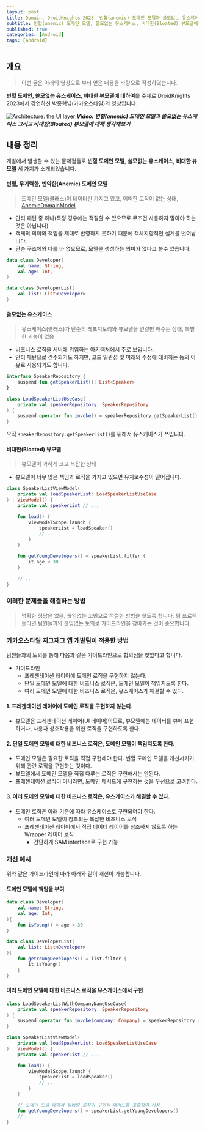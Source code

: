 ```yaml
---
layout: post
title: Domain, DroidKnights 2023 '빈혈(anemic) 도메인 모델과 쓸모없는 유스케이스 그리고 비대한(Bloated) 뷰모델에 대해 생각해보기'내용 정리
subtitle: 빈혈(anemic) 도메인 모델, 쓸모없는 유스케이스, 비대한(Bloated) 뷰모델에 대해 생각해보고 개선 방안을 탐색
published: true
categories: [Android]
tags: [Android]
---
```


## 개요

> 이번 글은 아래의 영상으로 부터 얻은 내용을 바탕으로 작성하였습니다.

**빈혈 도메인, 쓸모없는 유스케이스, 비대한 뷰모델에 대하여**를 주제로 DroidKnights 2023에서 강연하신 박종혁님(카카오스타일)의 영상입니다.

[![Architecture: the UI layer](https://img.youtube.com/vi/3mR8_vT7m1U/sddefault.jpg)](https://youtu.be/3mR8_vT7m1U?si=sIs_2rVc667qZUtC)
***Video: 빈혈(anemic) 도메인 모델과 쓸모없는 유스케이스 그리고 비대한(Bloated) 뷰모델에 대해 생각해보기***

## 내용 정리

개발에서 발생할 수 있는 문제점들로 **빈혈 도메인 모델**, **쓸모없는 유스케이스**, **비대한 뷰모델** 세 가지가 소개되었습니다.

#### 빈혈, 무기력한, 빈약한(Anemic) 도메인 모델

> 도메인 모델(클래스)이 데이터만 가지고 있고, 어떠한 로직이 없는 상태, [AnemicDomainModel](https://martinfowler.com/bliki/AnemicDomainModel.html)

- 안티 패턴 중 하나(특정 경우에는 적절할 수 있으므로 무조건 사용하지 말아야 하는 것은 아닙니다)
- 객체의 의미와 책임을 제대로 반영하지 못하기 때문에 객체지향적인 설계를 벗어납니다.
- 단순 구조체와 다를 바 없으므로, 모델을 생성하는 의미가 없다고 볼수 있습니다.
 

```kotlin
data class Developer(
    val name: String,
    val age: Int,
)

data class DeveloperList(
    val list: List<Developer>
)
```

#### 쓸모없는 유스케이스

> 유스케이스(클래스)가 단순히 레포지토리와 뷰모델을 연결만 해주는 상태, 특별한 기능이 없음

- 비즈니스 로직을 서버에 위임하는 아키텍처에서 주로 보입니다.
- 안티 패턴으로 간주되기도 하지만, 코드 일관성 및 미래의 수정에 대비하는 등의 이유로 사용되기도 합니다.


```kotlin
interface SpeakerRepository {
    suspend fun getSpeakerList(): List<Speaker>
}

class LoadSpeakerListUseCase(
    private val speakerRepository: SpeakerRepository
) {
    suspend operator fun invoke() = speakerRepository.getSpeakerList()
}
```

오직 `speakerRepository.getSpeakerList()`를 위해서 유스케이스가 쓰입니다.


#### 비대한(Bloated) 뷰모델

> 뷰모델이 과하게 크고 복잡한 상태

- 뷰모델이 너무 많은 책임과 로직을 가지고 있으면 유지보수성이 떨어집니다.

```kotlin
class SpeakerListViewModel(
    private val loadSpeakerList: LoadSpeakerListUseCase
) : ViewModel() {
    private val speakerList // ...

    fun load() {
        viewModelScope.launch {
            speakerList = loadSpeaker()
            // ...
        }
    }

    fun getYoungDevelopers() = speakerList.filter { 
        it.age < 30 
    }

    // ...
}
```

### 이러한 문제들을 해결하는 방법

> 명확한 정답은 없음, 끊임없는 고민으로 적절한 방법을 찾도록 합니다. 팀 프로젝트라면 팀원들과의 끊임없는 토의로 가이드라인을 찾아가는 것이 중요합니다.

### 카카오스타일 지그재그 앱 개발팀이 적용한 방법

팀원들과의 토의를 통해 다음과 같은 가이드라인으로 합의점을 찾았다고 합니다.

- 가이드라인
  - 프레젠테이션 레이어에 도메인 로직을 구현하지 않는다.
  - 단일 도메인 모델에 대한 비즈니스 로직은, 도메인 모델이 책임지도록 한다.
  - 여러 도메인 모델에 대한 비즈니스 로직은, 유스케이스가 해결할 수 있다.

#### 1. 프레젠테이션 레이어에 도메인 로직을 구현하지 않는다.

- 뷰모델은 프레젠테이션 레이어(UI 레이어)이므로, 뷰모델에는 데이터를 뷰에 표현하거나, 사용자 상호작용을 위한 로직을 구현하도록 한다.

#### 2. 단일 도메인 모델에 대한 비즈니스 로직은, 도메인 모델이 책임지도록 한다.

- 도메인 모델은 필요한 로직을 직접 구현해야 한다. 빈혈 도메인 모델을 개선시키기 위해 관련 로직을 구현하는 것이다.
- 뷰모델에서 도메인 모델을 직접 다루는 로직은 구현해서는 안된다.
- 프레젠테이션 로직이 아니라면, 도메인 메서드에 구현하는 것을 우선으로 고려한다.

#### 3. 여러 도메인 모델에 대한 비즈니스 로직은, 유스케이스가 해결할 수 있다.

- 도메인 로직은 아래 기준에 따라 유스케이스로 구현되어야 한다.
  - 여러 도메인 모델이 참조되는 복잡한 비즈니스 로직
  - 프레젠테이션 레이어에서 직접 데이터 레이어를 참조하지 않도록 하는 Wrapper 레이어 로직
    - 간단하게 SAM interface로 구현 가능

### 개선 예시

위와 같은 가이드라인에 따라 아래와 같이 개선이 가능합니다.

#### 도메인 모델에 책임을 부여

```kotlin
data class Developer(
    val name: String,
    val age: Int,
){
    fun isYoung() = age < 30   
}

data class DeveloperList(
    val list: List<Developer>
){
    fun getYoungDevelopers() = list.filter { 
        it.isYoung() 
    }
}
```

#### 여러 도메인 모델에 대한 비즈니스 로직을 유스케이스에서 구현

```kotlin
class LoadSpeakerListWithCompanyNameUseCase(
    private val speakerRepository: SpeakerRepository
) {
    suspend operator fun invoke(company: Company) = speakerRepository.getSpeakerList().concatCompanyName(company)
}
```

```kotlin
class SpeakerListViewModel(
    private val loadSpeakerList: LoadSpeakerListUseCase
) : ViewModel() {
    private val speakerList // ...

    fun load() {
        viewModelScope.launch {
            speakerList = loadSpeaker()
            // ...
        }
    }

    // 도메인 모델 내에서 필터링 로직이 구현된 메서드를 호출하여 사용
    fun getYoungDevelopers() = speakerList.getYoungDevelopers()
    // ...
}
```